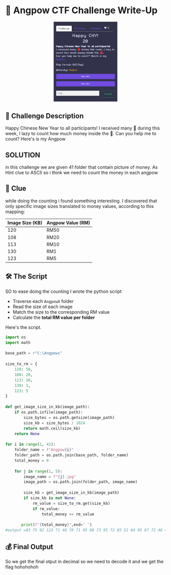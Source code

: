 # 🎁 Angpow  CTF Challenge Write-Up
<p align="center">
  <img src="desc.png" alt="Alt text" width="200"/>
</p>

## 📖 Challenge Description

Happy Chinese New Year to all participants!
I received many 🧧 during this week, I lazy to count how much money inside the 🧧.
Can you help me to count? Here's is my Angpow

## **SOLUTION**  
in this challenge we are given 41 folder that contain picture of money. As Hint clue to ASCII so i think we need to count the money in each angpow 

## 🧩 Clue
while doing the counting i found something interesting.
I discovered that only specific image sizes translated to money values, according to this mapping:

| Image Size (KB) | Angpow Value (RM) |
|-----------------|-------------------|
| 120             | RM50              |
| 108             | RM20              |
| 113             | RM10              |
| 130             | RM1               |
| 123             | RM5               |



## 🛠️ The Script
SO to ease doing the counting I wrote the python script
- Traverse each `AngpowX` folder
- Read the size of each image
- Match the size to the corresponding RM value
- Calculate the **total RM value per folder**

Here's the script.

```python
import os
import math

base_path = r"C:\Angpows"

size_to_rm = {
    120: 50,
    108: 20,
    113: 10,
    130: 1,
    123: 5
}

def get_image_size_in_kb(image_path):
    if os.path.isfile(image_path):
        size_bytes = os.path.getsize(image_path)
        size_kb = size_bytes / 1024
        return math.ceil(size_kb)
    return None

for i in range(1, 41):
    folder_name = f"Angpow{i}"
    folder_path = os.path.join(base_path, folder_name)
    total_money = 0

    for j in range(1, 5):
        image_name = f"{j}.jpg"
        image_path = os.path.join(folder_path, image_name)

        size_kb = get_image_size_in_kb(image_path)
        if size_kb is not None:
            rm_value = size_to_rm.get(size_kb)
            if rm_value:
                total_money += rm_value

       print(f"{total_money}",end=' ')
#output =83 75 82 123 71 48 78 71 95 88 73 95 72 85 52 84 95 67 72 48 49 95 88 73 78 95 78 73 52 78 95 75 85 52 73 95 76 51 33 125
```



## 💰 Final Output
So we get the final otput in decimal so we need to decode it and we get the flag hohohohoh


